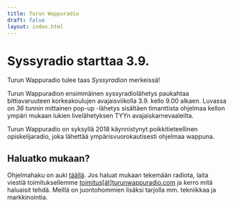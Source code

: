 ```yaml
---
title: Turun Wappuradio
draft: false
layout: index.html
---
```


# Syssyradio starttaa 3.9.
Turun Wappuradio tulee taas *Syssyradion* merkeissä!

Turun Wappuradion ensimmäinen syssyradiolähetys paukahtaa bittiavaruuteen korkeakoulujen avajaisviikolla 3.9. kello 9.00 alkaen. Luvassa on *36 tunnin* mittainen pop-up -lähetys sisältäen timanttista ohjelmaa kellon ympäri mukaan lukien livelähetyksen TYYn avajaiskarnevaaleilta.

Turun Wappuradio on syksyllä 2018 käynnistynyt poikkitieteellinen opiskelijaradio, joka lähettää ympärisvuorokautisesti ohjelmaa wappuna.

## Haluatko mukaan?

Ohjelmahaku on auki [täällä](/ohjelmahaku.html). Jos haluat mukaan tekemään radiota, laita viestiä toimituksellemme <a href="mailto: toimitus@turunwappuradio.com">toimitus[ät]turunwappuradio.com</a> ja kerro mitä haluaisit tehdä. Meillä on juontohommien lisäksi tarjolla mm. tekniikkaa ja markkinointia.

